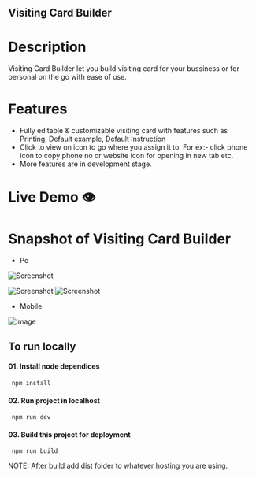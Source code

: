 ## Visiting Card Builder

# Description

Visiting Card Builder let you build visiting card for your bussiness or for personal on the go with ease of use.

# Features

- Fully editable & customizable visiting card with features such as Printing, Default example, Default Instruction
- Click to view on icon to go where you assign it to. For ex:- click phone icon to copy phone no or website icon for opening in new tab etc.
- More features are in development stage.

# Live Demo 👁️

# Snapshot of Visiting Card Builder

- Pc

![Screenshot](https://github.com/RahulPorel/Tenzies-Game/assets/98636266/e028e2d6-58a5-428a-86d7-4756b6316155)

![Screenshot](https://github.com/RahulPorel/Tenzies-Game/assets/98636266/ce0f6842-d81b-4851-8885-fbe3e81b7d35)
![Screenshot](https://github.com/RahulPorel/Tenzies-Game/assets/98636266/65632524-6703-4e9d-a7a1-68027583f36d)

- Mobile

![image](https://github.com/RahulPorel/Tic_Tac_Toe/assets/98636266/79e6b32f-3f8c-4836-8240-17227c083ed3)

## To run locally

#### 01. Install node dependices

```npm
 npm install
```

#### 02. Run project in localhost

```npm
 npm run dev
```

#### 03. Build this project for deployment

```npm
 npm run build
```

NOTE: After build add dist folder to whatever hosting you are using.
